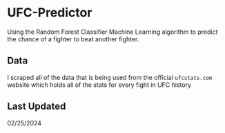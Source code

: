 # UFC-Predictor
Using the Random Forest Classifier Machine Learning algorithm to predict the chance of a fighter to beat another fighter.

## Data
I scraped all of the data that is being used from the official `ufcstats.com` website which holds all of the stats for every fight in UFC history

## Last Updated
02/25/2024
